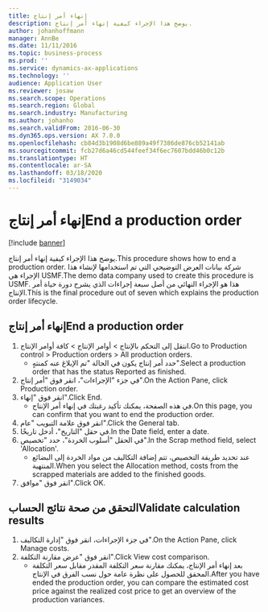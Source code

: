 ```yaml
---
title: إنهاء أمر إنتاج
description: يوضح هذا الإجراء كيفية إنهاء أمر إنتاج.
author: johanhoffmann
manager: AnnBe
ms.date: 11/11/2016
ms.topic: business-process
ms.prod: ''
ms.service: dynamics-ax-applications
ms.technology: ''
audience: Application User
ms.reviewer: josaw
ms.search.scope: Operations
ms.search.region: Global
ms.search.industry: Manufacturing
ms.author: johanho
ms.search.validFrom: 2016-06-30
ms.dyn365.ops.version: AX 7.0.0
ms.openlocfilehash: cb84d3b1908d6be889a49f7386de876cb52141ab
ms.sourcegitcommit: fcb27d6a46cd544feef34f6ec7607bdd46b0c12b
ms.translationtype: HT
ms.contentlocale: ar-SA
ms.lasthandoff: 03/18/2020
ms.locfileid: "3149034"
---
```

# <a name="end-a-production-order"></a><span data-ttu-id="2639d-103">إنهاء أمر إنتاج</span><span class="sxs-lookup"><span data-stu-id="2639d-103">End a production order</span></span>

[!include [banner](../../includes/banner.md)]

<span data-ttu-id="2639d-104">يوضح هذا الإجراء كيفية إنهاء أمر إنتاج.</span><span class="sxs-lookup"><span data-stu-id="2639d-104">This procedure shows how to end a production order.</span></span> <span data-ttu-id="2639d-105">شركة بيانات العرض التوضيحي التي تم استخدامها لإنشاء هذا الإجراء هي USMF.</span><span class="sxs-lookup"><span data-stu-id="2639d-105">The demo data company used to create this procedure is USMF.</span></span> <span data-ttu-id="2639d-106">هذا هو الإجراء النهائي من أصل سبعة إجراءات الذي يشرح دورة حياة أمر الإنتاج.</span><span class="sxs-lookup"><span data-stu-id="2639d-106">This is the final procedure out of seven which explains the production order lifecycle.</span></span>


## <a name="end-a-production-order"></a><span data-ttu-id="2639d-107">إنهاء أمر إنتاج</span><span class="sxs-lookup"><span data-stu-id="2639d-107">End a production order</span></span>
1. <span data-ttu-id="2639d-108">انتقل إلى التحكم بالإنتاج‬ > أوامر الإنتاج > كافة أوامر الإنتاج.</span><span class="sxs-lookup"><span data-stu-id="2639d-108">Go to Production control > Production orders > All production orders.</span></span>
    * <span data-ttu-id="2639d-109">حدد أمر إنتاج يكون في الحالة "تم الإبلاغ عنه كمنتهٍ".</span><span class="sxs-lookup"><span data-stu-id="2639d-109">Select a production order that has the status Reported as finished.</span></span>  
2. <span data-ttu-id="2639d-110">في جزء "الإجراءات"، انقر فوق "أمر إنتاج".</span><span class="sxs-lookup"><span data-stu-id="2639d-110">On the Action Pane, click Production order.</span></span>
3. <span data-ttu-id="2639d-111">انقر فوق "إنهاء".</span><span class="sxs-lookup"><span data-stu-id="2639d-111">Click End.</span></span>
    * <span data-ttu-id="2639d-112">في هذه الصفحة، يمكنك تأكيد رغبتك في إنهاء أمر الإنتاج.</span><span class="sxs-lookup"><span data-stu-id="2639d-112">On this page, you can confirm that you want to end the production order.</span></span>  
4. <span data-ttu-id="2639d-113">انقر فوق علامة التبويب "عام".</span><span class="sxs-lookup"><span data-stu-id="2639d-113">Click the General tab.</span></span>
5. <span data-ttu-id="2639d-114">في حقل "التاريخ"، أدخل تاريخًا.</span><span class="sxs-lookup"><span data-stu-id="2639d-114">In the Date field, enter a date.</span></span>
6. <span data-ttu-id="2639d-115">في الحقل "أسلوب الخردة"، حدد "تخصيص".</span><span class="sxs-lookup"><span data-stu-id="2639d-115">In the Scrap method field, select 'Allocation'.</span></span>
    * <span data-ttu-id="2639d-116">عند تحديد طريقة التخصيص، تتم إضافة التكاليف من مواد الخردة إلى البضائع المنتهية.</span><span class="sxs-lookup"><span data-stu-id="2639d-116">When you select the Allocation method, costs from the scrapped materials are added to the finished goods.</span></span>  
7. <span data-ttu-id="2639d-117">انقر فوق "موافق".</span><span class="sxs-lookup"><span data-stu-id="2639d-117">Click OK.</span></span>

## <a name="validate-calculation-results"></a><span data-ttu-id="2639d-118">التحقق من صحة نتائج الحساب</span><span class="sxs-lookup"><span data-stu-id="2639d-118">Validate calculation results</span></span>
1. <span data-ttu-id="2639d-119">في جزء الإجراءات، انقر فوق "إدارة التكاليف‬".</span><span class="sxs-lookup"><span data-stu-id="2639d-119">On the Action Pane, click Manage costs.</span></span>
2. <span data-ttu-id="2639d-120">انقر فوق "عرض مقارنة التكلفة".</span><span class="sxs-lookup"><span data-stu-id="2639d-120">Click View cost comparison.</span></span>
    * <span data-ttu-id="2639d-121">بعد إنهاء أمر الإنتاج، يمكنك مقارنة سعر التكلفة المقدر مقابل سعر التكلفة المحقق للحصول على نظرة عامة حول نسب الفرق في الإنتاج.</span><span class="sxs-lookup"><span data-stu-id="2639d-121">After you have ended the production order, you can compare the estimated cost price against the realized cost price to get an overview of the production variances.</span></span>  
